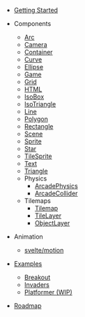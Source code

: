 - [Getting Started](getting-started)
- Components

  - [Arc](components/arc)
  - [Camera](components/camera)
  - [Container](components/container)
  - [Curve](components/curve)
  - [Ellipse](components/ellipse)
  - [Game](components/game)
  - [Grid](components/grid)
  - [HTML](components/html)
  - [IsoBox](components/iso-box)
  - [IsoTriangle](components/iso-triangle)
  - [Line](components/line)
  - [Polygon](components/polygon)
  - [Rectangle](components/rectangle)
  - [Scene](components/scene)
  - [Sprite](components/sprite)
  - [Star](components/star)
  - [TileSprite](components/tile-sprite)
  - [Text](components/text)
  - [Triangle](components/triangle)
  - Physics
    - [ArcadePhysics](components/physics/arcade-physics)
    - [ArcadeCollider](components/physics/arcade-collider)
  - Tilemaps
    - [Tilemap](components/tilemap)
    - [TileLayer](components/tile-layer)
    - [ObjectLayer](components/object-layer)

- Animation

  - [svelte/motion](animation/svelte-motion)

- [Examples](https://github.com/mattjennings/svelte-phaser/tree/master/examples)

  - [Breakout](examples/breakout)
  - [Invaders](examples/invaders)
  - [Platformer (WIP)](examples/platformer)

- [Roadmap](roadmap)
